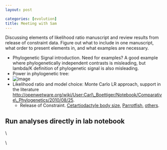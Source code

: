 ```yaml
---
layout: post

categories: [evolution]
title: Meeting with Sam
---
```







 








Discussing elements of likelihood ratio manuscript and review results
from release of constraint data. Figure out what to include in one
manuscript, what order to present elements in, and what examples are
necessary.

-   Phylogenetic Signal introduction. Need for examples? A good example
    where phylogenetically independent contrasts is misleading, but
    lambda/K definition of phylogenetic signal is also misleading.
-   Power in phylogenetic tree:
-   ![image](http://openwetware.org/images/8/8c/Full_power_examples.png "Power in Trees")
-   Likelihood ratio and model choice: Monte Carlo LR approach, support
    in the literature
    http://openwetware.org/wiki/User:Carl\_Boettiger/Notebook/Comparative\_Phylogenetics/2010/08/25.
    -   Release of Constraint. [Cetartiodactyle body
        size](http://openwetware.org/wiki/User:Carl_Boettiger/Notebook/Comparative_Phylogenetics/2010/07/28),
        [Parrotfish](http://openwetware.org/wiki/User:Carl_Boettiger/Notebook/Comparative_Phylogenetics/2010/07/26),
        [others](http://openwetware.org/wiki/User:Carl_Boettiger/Notebook/Comparative_Phylogenetics/2010/08/05).

Run analyses directly in lab notebook
-------------------------------------

\

\

